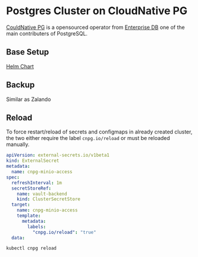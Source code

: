 # Postgres Cluster on CloudNative PG

[CouldNative PG](https://cloudnative-pg.io) is a opensourced operator from
[Enterprise DB](https://www.enterprisedb.com) one of the main contributers of
PostgreSQL.


## Base Setup

[Helm Chart](https://github.com/cloudnative-pg/charts/tree/main/charts/cloudnative-pg)


## Backup

Similar as Zalando


## Reload

To force restart/reload of secrets and configmaps in already created cluster,
the two either require the label `cnpg.io/reload` or must be reloaded manually.

```yaml title="example with external secret"
apiVersion: external-secrets.io/v1beta1
kind: ExternalSecret
metadata:
  name: cnpg-minio-access
spec:
  refreshInterval: 1m
  secretStoreRef:
    name: vault-backend
    kind: ClusterSecretStore
  target:
    name: cnpg-minio-access
    template:
      metadata:
        labels:
          "cnpg.io/reload": "true"
  data:

```

```bash
kubectl cnpg reload
```
